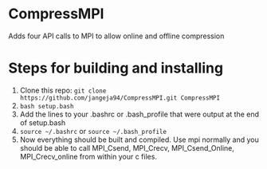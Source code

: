# CompressMPI
Adds four API calls to MPI to allow online and offline compression

# Steps for building and installing
1. Clone this repo: ```git clone https://github.com/jangeja94/CompressMPI.git CompressMPI```
2. ```bash setup.bash```
3. Add the lines to your .bashrc or .bash_profile that were output at the end of setup.bash
5. ```source ~/.bashrc``` or ```source ~/.bash_profile```
4. Now everything should be built and compiled. Use mpi normally and you should be able to call MPI_Csend, MPI_Crecv, MPI_Csend_Online, MPI_Crecv_online from within your c files.
